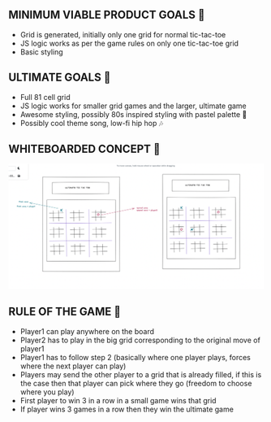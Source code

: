<h2>MINIMUM VIABLE PRODUCT GOALS 🧩</h2>

<ul>
<li>Grid is generated, initially only one grid for normal tic-tac-toe</li>
<li>JS logic works as per the game rules on only one tic-tac-toe grid</li>
<li>Basic styling</li>
</ul>

<h2>ULTIMATE GOALS 🚀</h2>
<ul>
<li>Full 81 cell grid</li>
<li>JS logic works for smaller grid games and the larger, ultimate game</li>
<li>Awesome styling, possibly 80s inspired styling with pastel palette 🎨</li>
<li>Possibly cool theme song, low-fi hip hop 🎶</li>
</ul>

<h2>WHITEBOARDED CONCEPT 📌</h2>
<img src="images/concept.png" />     

<h2>RULE OF THE GAME 🎲</h2>
<ul>
<li>Player1 can play anywhere on the board </li>
<li>Player2 has to play in the big grid corresponding to the original move of player1 </li>
<li>Player1 has to follow step 2 (basically where one player plays, forces where the next player can play)</li>
<li>Players may send the other player to a grid that is already filled, if  this is the case then
    that player can pick where they go (freedom to choose where you play)</li>
<li>First player to win 3 in a row in a small game wins that grid</li<>
<li>If player wins 3 games in a row then they win the ultimate game</li>

</ul>